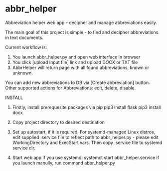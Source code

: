 # abbr_helper
Abbreviation helper web app - decipher and manage abbreviations easily.


The main goal of this project is simple - to find and decipher abbreviations in text documents.

Current workflow is:
  1. You launch abbr_helper.py and open web interface in browser
  1. You click [upload input file] link and upload DOCX or TXT file
  2. AbbrHelper will return page with all found abbreviations, known or unknown.
  
You can add new abbreviations to DB via [Create abbreviation] button.
Other supported actions for Abbreviations: edit, delete, disable.


INSTALL

  1. Firstly, install prerequesite packages via pip
    pip3 install flask
    pip3 install docx
  
  2. Copy project directory to desired destination
  
  3. Set up autostart, if it is required.
    For systemd-managed Linux distros, edit supplied .service file to reflect path to abbr_helper.py - please edit WorkingDirectory and ExecStart vars. Then copy .service file to systemd service dir. 
    
  4. Start web app
    if you use systemd: systemct start abbr_helper.service
    if you launch manully, run command abbr_helper.py

